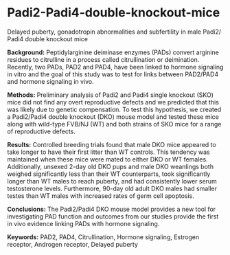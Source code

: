 # Padi2-Padi4-double-knockout-mice
Delayed puberty, gonadotropin abnormalities and subfertility in male Padi2/ Padi4 double knockout mice

**Background:** Peptidylarginine deiminase enzymes (PADs) convert arginine residues to citrulline in a process called
citrullination or deimination. Recently, two PADs, PAD2 and PAD4, have been linked to hormone signaling in vitro and
the goal of this study was to test for links between PAD2/PAD4 and hormone signaling in vivo.

**Methods:** Preliminary analysis of Padi2 and Padi4 single knockout (SKO) mice did not find any overt reproductive
defects and we predicted that this was likely due to genetic compensation. To test this hypothesis, we created a
Padi2/Padi4 double knockout (DKO) mouse model and tested these mice along with wild-type FVB/NJ (WT) and both
strains of SKO mice for a range of reproductive defects.

**Results:** Controlled breeding trials found that male DKO mice appeared to take longer to have their first litter than
WT controls. This tendency was maintained when these mice were mated to either DKO or WT females. Additionally,
unsexed 2-day old DKO pups and male DKO weanlings both weighed significantly less than their WT counterparts,
took significantly longer than WT males to reach puberty, and had consistently lower serum testosterone levels. Furthermore,
90-day old adult DKO males had smaller testes than WT males with increased rates of germ cell apoptosis.

**Conclusions:** The Padi2/Padi4 DKO mouse model provides a new tool for investigating PAD function and outcomes
from our studies provide the first in vivo evidence linking PADs with hormone signaling.

**Keywords:** PAD2, PAD4, Citrullination, Hormone signaling, Estrogen receptor, Androgen receptor, Delayed puberty
